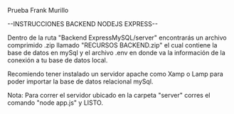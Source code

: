 Prueba Frank Murillo

--INSTRUCCIONES BACKEND NODEJS EXPRESS--

Dentro de la ruta "Backend ExpressMySQL/server" encontrarás un archivo comprimido .zip llamado "RECURSOS BACKEND.zip" el cual contiene la base de datos en mySql y el archivo .env en donde va la información de la conexión a tu base de datos local.

Recomiendo tener instalado un servidor apache como Xamp o Lamp para poder importar la base de datos relacional mySql.

Nota: Para correr el servidor ubicado en la carpeta "server" corres el comando "node app.js" y LISTO.